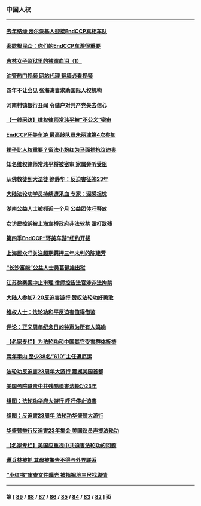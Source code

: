 ### 中国人权
---
#### [去年结缘 密尔沃基人迎接EndCCP真相车队](../../pages/ncid278/n13790242.md?07280845) 
#### [密歇根民众：你们的EndCCP车游很重要](../../pages/ncid278/n13789852.md?07280845) 
#### [吉林女子监狱里的铁窗血泪（1）](../../pages/ncid278/n13786967.md?07280845) 
#### [油管热门视频 网站代理 翻墙必看视频](http://209.222.30.114:81/youtube.html?07280845)
#### [四年不让会见 张海涛妻求助国际人权机构](../../pages/ncid278/n13789744.md?07280845) 
#### [河南村镇银行丑闻 令储户对共产党失去信心](../../pages/ncid278/n13789619.md?07280845) 
#### [【一线采访】维权律师常玮平被“不公义”密审](../../pages/ncid278/n13789348.md?07280845) 
#### [EndCCP环美车游 最高龄队员朱丽津第4次参加](../../pages/ncid278/n13788088.md?07280845) 
#### [裙子比人权重要？留法小粉红为马面裙抗议迪奥](../../pages/ncid278/n13788697.md?07280845) 
#### [知名维权律师常玮平将被密审 家属旁听受阻](../../pages/ncid278/n13788728.md?07280845) 
#### [从佛教徒到大法徒 徐静华：反迫害征签23年](../../pages/ncid278/n13788398.md?07280845) 
#### [大陆法轮功学员持续遭采血 专家：深感担忧](../../pages/ncid278/n13787897.md?07280845) 
#### [湖南公益人士被抓近一个月 公益团体吁释放](../../pages/ncid278/n13788595.md?07280845) 
#### [女访民控诉被上海宣桥政府非法软禁 殴打致残](../../pages/ncid278/n13788170.md?07280845) 
#### [第四季EndCCP“环美车游”纽约开拔](../../pages/ncid278/n13788087.md?07280845) 
#### [上海民众吁关注超期羁押三年未判的陈建芳](../../pages/ncid278/n13787893.md?07280845) 
#### [“长沙富能”公益人士吴葛健雄出狱](../../pages/ncid278/n13787641.md?07280845) 
#### [江苏徐秦案中止审理 律师控告法官涉非法拘禁](../../pages/ncid278/n13787317.md?07280845) 
#### [大陆人参加7‧20反迫害游行 赞叹法轮功好勇敢](../../pages/ncid278/n13787321.md?07280845) 
#### [维权人士：法轮功和平反迫害值得借鉴](../../pages/ncid278/n13787337.md?07280845) 
#### [评论：正义周年纪念日的钟声为所有人鸣响](../../pages/ncid278/n13787109.md?07280845) 
#### [【名家专栏】为法轮功和中国其它受害群体祈祷](../../pages/ncid278/n13787107.md?07280845) 
#### [两年半内 至少38名“610”主任遭厄运](../../pages/ncid278/n13773294.md?07280845) 
#### [法轮功反迫害23周年大游行 震撼美国首都](../../pages/ncid278/n13786701.md?07280845) 
#### [美国务院谴责中共残酷迫害法轮功23年](../../pages/ncid278/n13786585.md?07280845) 
#### [组图：法轮功华府大游行 呼吁停止迫害](../../pages/ncid278/n13786519.md?07280845) 
#### [组图：反迫害23周年 法轮功华盛顿大游行](../../pages/ncid278/n13786433.md?07280845) 
#### [华盛顿举行反迫害23年集会 美国议员声援法轮功](../../pages/ncid278/n13786399.md?07280845) 
#### [【名家专栏】美国应重视中共迫害法轮功的问题](../../pages/ncid278/n13785713.md?07280845) 
#### [谭兵林被抓 其母被警告不得与外界联系](../../pages/ncid278/n13785964.md?07280845) 
#### [“小红书”审查文件曝光 被指掘地三尺找舆情](../../pages/ncid278/n13785746.md?07280845) 

---
#### 第 [ [89](./89.md?07280845) / [88](./88.md?07280845) / [87](./87.md?07280845) / [86](./86.md?07280845) / [85](./85.md?07280845) / [84](./84.md?07280845) / [83](./83.md?07280845) / [82](./82.md?07280845) ] 页
